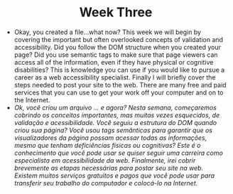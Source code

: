 <h1 align="center">Week Three</h1>

<ul>
    <li>Okay, you created a file...what now? This week we will begin by covering the important but often overlooked concepts of validation and accessibility. Did you follow the DOM structure when you created your page? Did you use semantic tags to make sure that page viewers can access all of the information, even if they have physical or cognitive disabilities? This is knowledge you can use if you would like to pursue a career as a web accessibility specialist. Finally I will briefly cover the steps needed to post your site to the web. There are many free and paid services that you can use to get your work off your computer and on to the Internet.
    </li>
    <li><em>Ok, você criou um arquivo ... e agora? Nesta semana, começaremos cobrindo os conceitos importantes, mas muitas vezes esquecidos, de validação e acessibilidade. Você seguiu a estrutura do DOM quando criou sua página? Você usou tags semânticas para garantir que os visualizadores da página possam acessar todas as informações, mesmo que tenham deficiências físicas ou cognitivas? Este é o conhecimento que você pode usar se quiser seguir uma carreira como especialista em acessibilidade da web. Finalmente, irei cobrir brevemente as etapas necessárias para postar seu site na web. Existem muitos serviços gratuitos e pagos que você pode usar para transferir seu trabalho do computador e colocá-lo na Internet.
    </em></li>
</ul>

